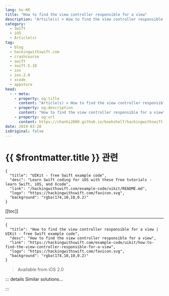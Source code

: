```yaml
---
lang: ko-KR
title: "How to find the view controller responsible for a view"
description: "Article(s) > How to find the view controller responsible for a view"
category:
  - Swift
  - iOS
  - Article(s)
tag: 
  - blog
  - hackingwithswift.com
  - crashcourse
  - swift
  - swift-5.10
  - ios
  - ios-2.0
  - xcode
  - appstore
head:
  - - meta:
    - property: og:title
      content: "Article(s) > How to find the view controller responsible for a view"
    - property: og:description
      content: "How to find the view controller responsible for a view"
    - property: og:url
      content: https://chanhi2000.github.io/bookshelf/hackingwithswift.com/example-code/uikit/how-to-find-the-view-controller-responsible-for-a-view.html
date: 2019-03-28
isOriginal: false
---
```


# {{ $frontmatter.title }} 관련

```component VPCard
{
  "title": "UIKit - free Swift example code",
  "desc": "Learn Swift coding for iOS with these free tutorials - learn Swift, iOS, and Xcode",
  "link": "/hackingwithswift.com/example-code/uikit/README.md",
  "logo": "https://hackingwithswift.com/favicon.svg",
  "background": "rgba(174,10,10,0.2)"
}
```

[[toc]]

---

```component VPCard
{
  "title": "How to find the view controller responsible for a view | UIKit - free Swift example code",
  "desc": "How to find the view controller responsible for a view",
  "link": "https://hackingwithswift.com/example-code/uikit/how-to-find-the-view-controller-responsible-for-a-view",
  "logo": "https://hackingwithswift.com/favicon.svg",
  "background": "rgba(174,10,10,0.2)"
}
```

> Available from iOS 2.0

<!-- TODO: 작성 -->

<!--
If you need to find the view controller that is responsible for a particular view, the easiest thing to do is walk the responder chain. This chain is built into all iOS apps, and lets you walk from one view up to its parent view, its grandparent view, and so on, until it reaches a view controller. You can even carry on going if you want, up through parent view controllers and ultimately to the app delegate.

To try it out, add this extension to `UIView` to your code:

```swift
extension UIView {
    func findViewController() -> UIViewController? {
        if let nextResponder = self.next as? UIViewController {
            return nextResponder
        } else if let nextResponder = self.next as? UIView {
            return nextResponder.findViewController()
        } else {
            return nil
        }
    }
}
```

You can now call `findViewController()` on any view, and you’ll get back nil or its view controller.

-->

::: details Similar solutions…

<!--
/quick-start/swiftui/swiftui-tips-and-tricks">SwiftUI tips and tricks 
/example-code/uikit/how-to-create-live-playgrounds-in-xcode">How to create live playgrounds in Xcode 
/example-code/uikit/how-to-use-view-controller-containment">How to use view controller containment 
/quick-start/swiftui/how-to-convert-a-swiftui-view-to-an-image">How to convert a SwiftUI view to an image 
/example-code/xcode/how-to-fix-the-error-view-controller-is-unreachable-because-it-has-no-entry-points-and-no-identifier-for-runtime-access">How to fix the error “View controller is unreachable because it has no entry points and no identifier for runtime access”</a>
-->

:::

